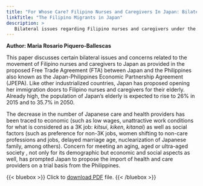 ```yaml
---
title: "For Whose Care? Filipino Nurses and Caregivers In Japan: Bilateral Issues and Concerns"
linkTitle: "The Filipino Migrants in Japan"
description: >
   Bilateral issues regarding Filipino nurses and caregivers under the Japan-Philippines Economic Partnership Agreement
---
```

**Author: Maria Rosario Piquero-Ballescas**

This paper discusses certain bilateral issues and concerns related to the movement of Filipino nurses and caregivers to Japan as provided in the proposed Free Trade Agreement (FTA) between Japan and the Philippines also known as the Japan-Philippines Economic Partnership Agreement (JPEPA). Like other industrialized countries, Japan has proposed opening her immigration doors to Filipino nurses and caregivers for their elderly. Already high, the population of Japan’s elderly is expected to rise to 26% in 2015 and to 35.7% in 2050.

The decrease in the number of Japanese care and health providers has been traced to economic (such as low wages, unattractive work conditions for what is considered as a 3K job: *kitsui*, *kiken*, *kitanai*) as well as social factors (such as preference for non-3K jobs, women shifting to non-care professions and jobs, delayed marriage age, nuclearization of Japanese family, among others). Concern for meeting an aging, aged or ultra-aged society , not only for its demographic but economic and social aspects as well, has prompted Japan to propose the import of health and care providers on a trial basis from the Philippines.

{{< bluebox >}}
Click to [download PDF](https://timog.org/pdf/filipino-nurses-and-caregivers-in-japan-bilateral-issues-and-concerns.pdf) file.
{{< /bluebox >}}

